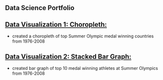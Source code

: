 ## Data Science Portfolio

## [Data Visualization 1: Choropleth:](https://github.com/Jon-Lynch/DSC_465/blob/master/olympics.R)
* created a choropleth of top Summer Olympic medal winning countries from 1976-2008

## [Data Visualization 2: Stacked Bar Graph:](https://github.com/Jon-Lynch/DSC_465/blob/master/olympics.R)
* created bar graph of top 10 medal winning athletes at Summer Olympics from 1976-2008
